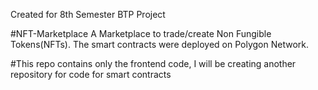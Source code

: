 Created for 8th Semester BTP Project

#NFT-Marketplace
A Marketplace to trade/create Non Fungible Tokens(NFTs).
The smart contracts were deployed on Polygon Network.

#This repo contains only the frontend code, I will be creating another repository for code for smart contracts
